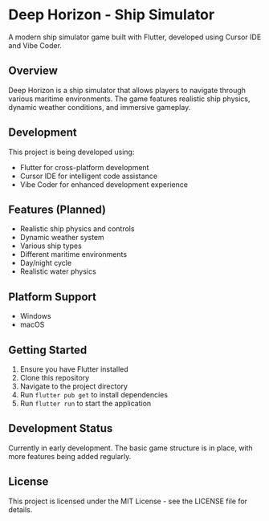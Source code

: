 # Deep Horizon - Ship Simulator

A modern ship simulator game built with Flutter, developed using Cursor IDE and Vibe Coder.

## Overview

Deep Horizon is a ship simulator that allows players to navigate through various maritime environments. The game features realistic ship physics, dynamic weather conditions, and immersive gameplay.

## Development

This project is being developed using:
- Flutter for cross-platform development
- Cursor IDE for intelligent code assistance
- Vibe Coder for enhanced development experience

## Features (Planned)

- Realistic ship physics and controls
- Dynamic weather system
- Various ship types
- Different maritime environments
- Day/night cycle
- Realistic water physics

## Platform Support

- Windows
- macOS

## Getting Started

1. Ensure you have Flutter installed
2. Clone this repository
3. Navigate to the project directory
4. Run `flutter pub get` to install dependencies
5. Run `flutter run` to start the application

## Development Status

Currently in early development. The basic game structure is in place, with more features being added regularly.

## License

This project is licensed under the MIT License - see the LICENSE file for details.